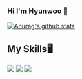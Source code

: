 ### Hi I'm Hyunwoo 👋
[![Anurag's github stats](https://github-readme-stats.vercel.app/api?username=Hyunwoo)](https://github.com/anuraghazra/github-readme-stats)

## My Skills🖥
<img src="https://img.shields.io/badge/Java-3766AB?style=flat-square&logo=Java&logoColor=white"/></a>
<img src="https://img.shields.io/badge/Spring-3766AB?style=flat-square&logo=Spring&logoColor=white"/></a>
<img src="https://img.shields.io/badge/Mysql-3766AB?style=flat-square&logo=Mysql&logoColor=white"/></a>

